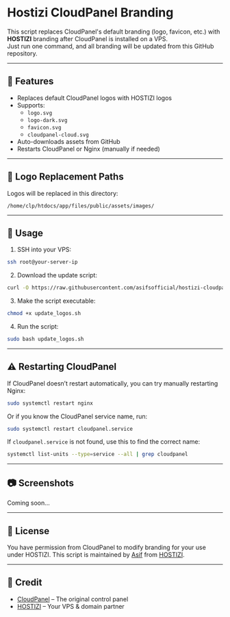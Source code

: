 
# Hostizi CloudPanel Branding

This script replaces CloudPanel's default branding (logo, favicon, etc.) with **HOSTIZI** branding after CloudPanel is installed on a VPS.  
Just run one command, and all branding will be updated from this GitHub repository.

---

## 🔧 Features

- Replaces default CloudPanel logos with HOSTIZI logos
- Supports:
  - `logo.svg`
  - `logo-dark.svg`
  - `favicon.svg`
  - `cloudpanel-cloud.svg`
- Auto-downloads assets from GitHub
- Restarts CloudPanel or Nginx (manually if needed)

---

## 📁 Logo Replacement Paths

Logos will be replaced in this directory:

```
/home/clp/htdocs/app/files/public/assets/images/
```

---

## 🚀 Usage

1. SSH into your VPS:

```bash
ssh root@your-server-ip
```

2. Download the update script:

```bash
curl -O https://raw.githubusercontent.com/asifsofficial/hostizi-cloudpanel/main/update_logos.sh
```

3. Make the script executable:

```bash
chmod +x update_logos.sh
```

4. Run the script:

```bash
sudo bash update_logos.sh
```

---

## ⚠️ Restarting CloudPanel

If CloudPanel doesn’t restart automatically, you can try manually restarting Nginx:

```bash
sudo systemctl restart nginx
```

Or if you know the CloudPanel service name, run:

```bash
sudo systemctl restart cloudpanel.service
```

If `cloudpanel.service` is not found, use this to find the correct name:

```bash
systemctl list-units --type=service --all | grep cloudpanel
```

---

## 📷 Screenshots

Coming soon...

---

## 🤝 License

You have permission from CloudPanel to modify branding for your use under HOSTIZI. This script is maintained by [Asif](https://github.com/asifsofficial) from [HOSTIZI](https://hostizi.com).

---

## 🧡 Credit

- [CloudPanel](https://www.cloudpanel.io/) – The original control panel  
- [HOSTIZI](https://hostizi.com) – Your VPS & domain partner
